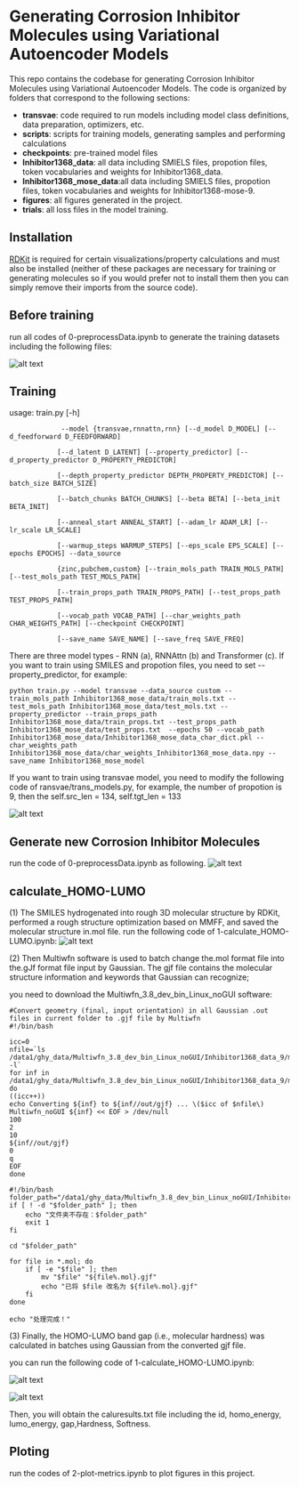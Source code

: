 
# Generating Corrosion Inhibitor Molecules using Variational Autoencoder Models

This repo contains the codebase for generating Corrosion Inhibitor Molecules using Variational Autoencoder Models. The code is organized by folders that correspond to the following sections:

- **transvae**: code required to run models including model class definitions, data preparation, optimizers, etc.
- **scripts**: scripts for training models, generating samples and performing calculations
- **checkpoints**: pre-trained model files
- **Inhibitor1368_data**: all data including SMIELS files, propotion files, token vocabularies and weights for Inhibitor1368_data.
- **Inhibitor1368_mose_data**:all data including SMIELS files, propotion files, token vocabularies and weights for Inhibitor1368-mose-9.
- **figures**: all figures generated in the project.
- **trials**: all loss files in the model training.

## Installation

[RDKit](https://www.rdkit.org/docs/Install.html) is required for certain visualizations/property calculations and must also be installed (neither of these packages are necessary for training or generating molecules so if you would prefer not to install them then you can simply remove their imports from the source code).

## Before training
run all codes of 0-preprocessData.ipynb to generate the training datasets including the following files:

![alt text](image-2.png)


## Training
usage: train.py [-h]

                 --model {transvae,rnnattn,rnn} [--d_model D_MODEL] [--d_feedforward D_FEEDFORWARD]

                [--d_latent D_LATENT] [--property_predictor] [--d_property_predictor D_PROPERTY_PREDICTOR]

                [--depth_property_predictor DEPTH_PROPERTY_PREDICTOR] [--batch_size BATCH_SIZE]

                [--batch_chunks BATCH_CHUNKS] [--beta BETA] [--beta_init BETA_INIT]

                [--anneal_start ANNEAL_START] [--adam_lr ADAM_LR] [--lr_scale LR_SCALE]

                [--warmup_steps WARMUP_STEPS] [--eps_scale EPS_SCALE] [--epochs EPOCHS] --data_source

                {zinc,pubchem,custom} [--train_mols_path TRAIN_MOLS_PATH] [--test_mols_path TEST_MOLS_PATH]

                [--train_props_path TRAIN_PROPS_PATH] [--test_props_path TEST_PROPS_PATH]

                [--vocab_path VOCAB_PATH] [--char_weights_path CHAR_WEIGHTS_PATH] [--checkpoint CHECKPOINT]

                [--save_name SAVE_NAME] [--save_freq SAVE_FREQ]


There are three model types - RNN (a), RNNAttn (b) and Transformer (c). 
If you want to train using SMILES and propotion files, you need to set --property_predictor, for example:

`python train.py --model transvae --data_source custom --train_mols_path Inhibitor1368_mose_data/train_mols.txt --test_mols_path Inhibitor1368_mose_data/test_mols.txt --property_predictor --train_props_path Inhibitor1368_mose_data/train_props.txt --test_props_path Inhibitor1368_mose_data/test_props.txt  --epochs 50 --vocab_path Inhibitor1368_mose_data/Inhibitor1368_mose_data_char_dict.pkl --char_weights_path Inhibitor1368_mose_data/char_weights_Inhibitor1368_mose_data.npy --save_name Inhibitor1368_mose_model`

If you want to train using transvae model, you need to modify the following code of ransvae/trans_models.py, for example, the number of propotion is 9, then the self.src_len = 134, self.tgt_len = 133

![alt text](image-4.png)

 ## Generate new Corrosion Inhibitor Molecules

 run the code of 0-preprocessData.ipynb as following.
![alt text](image-3.png)

## calculate_HOMO-LUMO
(1) The SMILES hydrogenated into rough 3D molecular structure by RDKit, performed a rough structure optimization based on MMFF, and saved the molecular structure in.mol file.
run the following code of 1-calculate_HOMO-LUMO.ipynb:
![alt text](image-5.png)

(2) Then Multiwfn software is used to batch change the.mol format file into the.gJf format file input by Gaussian. The gjf file contains the molecular structure information and keywords that Gaussian can recognize;

you need to download the Multiwfn_3.8_dev_bin_Linux_noGUI software:

```
#Convert geometry (final, input orientation) in all Gaussian .out files in current folder to .gjf file by Multiwfn
#!/bin/bash

icc=0
nfile=`ls /data1/ghy_data/Multiwfn_3.8_dev_bin_Linux_noGUI/Inhibitor1368_data_9/mol/transvae/reconstruct_smiles/*.mol|wc -l`
for inf in /data1/ghy_data/Multiwfn_3.8_dev_bin_Linux_noGUI/Inhibitor1368_data_9/mol/transvae/reconstruct_smiles/*.mol
do
((icc++))
echo Converting ${inf} to ${inf//out/gjf} ... \($icc of $nfile\)
Multiwfn_noGUI ${inf} << EOF > /dev/null
100
2
10
${inf//out/gjf}
0
q
EOF
done
```

```
#!/bin/bash
folder_path="/data1/ghy_data/Multiwfn_3.8_dev_bin_Linux_noGUI/Inhibitor1368_data_9/mol/transvae/raw_smiles"
if [ ! -d "$folder_path" ]; then
    echo "文件夹不存在：$folder_path"
    exit 1
fi

cd "$folder_path"

for file in *.mol; do
    if [ -e "$file" ]; then
        mv "$file" "${file%.mol}.gjf"
        echo "已将 $file 改名为 ${file%.mol}.gjf"
    fi
done

echo "处理完成！"

```

(3) Finally, the HOMO-LUMO band gap (i.e., molecular hardness) was calculated in batches using Gaussian from the converted gjf file.

you can run the following code of 1-calculate_HOMO-LUMO.ipynb:

![alt text](image-6.png)

![alt text](image-7.png)

Then, you will obtain the caluresults.txt file including the id, homo_energy, lumo_energy, gap,Hardness, Softness.

## Ploting
run the codes of 2-plot-metrics.ipynb to plot figures in this project.